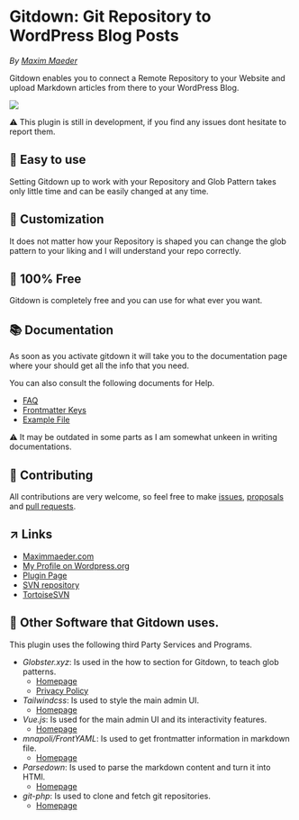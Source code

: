 # Gitdown: Git Repository to WordPress Blog Posts
*By [Maxim Maeder](https://maximmaeder.com/)*

Gitdown enables you to connect a Remote Repository to your Website and upload Markdown articles from there to your WordPress Blog.

![](https://raw.githubusercontent.com/Maximinodotpy/Gitdown/master/assets/banner-1544x500.png)

⚠️ This plugin is still in development, if you find any issues dont hesitate to report them.

## 🎈 Easy to use

Setting Gitdown up to work with your Repository and Glob Pattern takes only little time and can be easily changed at any time.

## 🔨 Customization

It does not matter how your Repository is shaped you can change the glob pattern to your liking and I will understand your repo correctly.

## 🎁 100% Free

Gitdown is completely free and you can use for what ever you want.

## 📚 Documentation
As soon as you activate gitdown it will take you to the documentation page where your should get all the info that you need.

You can also consult the following documents for Help.

- [FAQ](docs/faq.md)
- [Frontmatter Keys](docs/keys.md)
- [Example File](docs/example.md)

⚠️ It may be outdated in some parts as I am somewhat unkeen in writing documentations.

## 👥 Contributing
All contributions are very welcome, so feel free to make [issues](https://github.com/Maximinodotpy/Gitdown/issues), [proposals](https://github.com/Maximinodotpy/Gitdown/issues/proposals) and [pull requests](https://github.com/Maximinodotpy/Gitdown/pulls).

## ↗ Links

- [Maximmaeder.com](https://maximmaeder.com/)
- [My Profile on Wordpress.org](https://profiles.wordpress.org/maximmaeder/)
- [Plugin Page](https://wordpress.org/plugins/gitdown)
- [SVN repository](http://plugins.svn.wordpress.org/gitdown/)
- [TortoiseSVN](https://tortoisesvn.net/)

## 🤙 Other Software that Gitdown uses.

This plugin uses the following third Party Services and Programs.

- *Globster.xyz*: Is used in the how to section for Gitdown, to teach glob patterns.
    - [Homepage](https://globster.xyz/)
    - [Privacy Policy](https://globster.xyz/privacy/)
- *Tailwindcss*: Is used to style the main admin UI.
    - [Homepage](https://tailwindcss.com/)
- *Vue.js*: Is used for the main admin UI and its interactivity features.
    - [Homepage](https://vuejs.org/)
- *mnapoli/FrontYAML*: Is used to get frontmatter information in markdown file.
    - [Homepage](https://github.com/mnapoli/FrontYAML)
- *Parsedown*: Is used to parse the markdown content and turn it into HTMl.
    - [Homepage](https://parsedown.org/)
- *git-php*: Is used to clone and fetch git repositories.
    - [Homepage](https://github.com/czproject/git-php)
